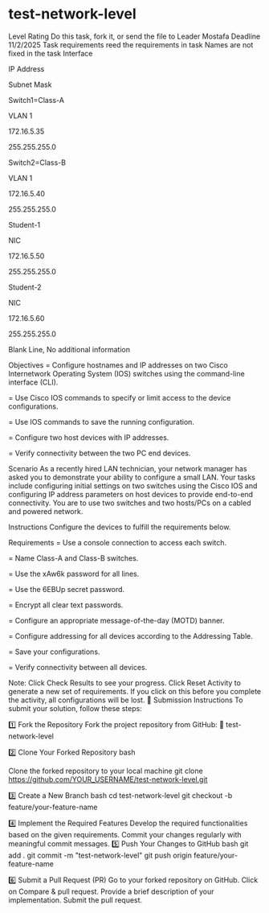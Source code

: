 # test-network-level
Level Rating
Do this task, fork it, or send the file to Leader Mostafa
Deadline 11/2/2025
Task requirements
reed the requirements in task  Names are not fixed in the task
Interface

IP Address

Subnet Mask

Switch1=Class-A

VLAN 1

172.16.5.35

255.255.255.0

Switch2=Class-B

VLAN 1

172.16.5.40

255.255.255.0

Student-1

NIC

172.16.5.50

255.255.255.0

Student-2

NIC

172.16.5.60

255.255.255.0

Blank Line, No additional information

Objectives
=   Configure hostnames and IP addresses on two Cisco Internetwork Operating System (IOS) switches using the command-line interface (CLI).

=   Use Cisco IOS commands to specify or limit access to the device configurations.

=   Use IOS commands to save the running configuration.

=   Configure two host devices with IP addresses.

=   Verify connectivity between the two PC end devices.

Scenario
As a recently hired LAN technician, your network manager has asked you to demonstrate your ability to configure a small LAN. Your tasks include configuring initial settings on two switches using the Cisco IOS and configuring IP address parameters on host devices to provide end-to-end connectivity. You are to use two switches and two hosts/PCs on a cabled and powered network.

Instructions
Configure the devices to fulfill the requirements below.

Requirements
=   Use a console connection to access each switch.

=   Name Class-A and Class-B switches.

=   Use the xAw6k password for all lines.

=   Use the 6EBUp secret password.

=   Encrypt all clear text passwords.

=   Configure an appropriate message-of-the-day (MOTD) banner.

=   Configure addressing for all devices according to the Addressing Table.

=   Save your configurations.

=   Verify connectivity between all devices.

Note: Click Check Results to see your progress. Click Reset Activity to generate a new set of requirements. If you click on this before you complete the activity, all configurations will be lost.
📌 Submission Instructions
To submit your solution, follow these steps:

1️⃣ Fork the Repository
Fork the project repository from GitHub:
🔗 test-network-level

2️⃣ Clone Your Forked Repository
bash

Clone the forked repository to your local machine
git clone https://github.com/YOUR_USERNAME/test-network-level.git

3️⃣ Create a New Branch
bash cd test-network-level git checkout -b feature/your-feature-name

4️⃣ Implement the Required Features
Develop the required functionalities based on the given requirements.
Commit your changes regularly with meaningful commit messages.
5️⃣ Push Your Changes to GitHub
bash git add . git commit -m "test-network-level" git push origin feature/your-feature-name

6️⃣ Submit a Pull Request (PR)
Go to your forked repository on GitHub.
Click on Compare & pull request.
Provide a brief description of your implementation.
Submit the pull request.
